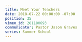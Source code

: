 ```yaml
---
title: Meet Your Teachers
date: 2018-07-22 00:00:00 -07:00
position: 35
vimeo_id: 281180693
communicator: Pastor Jason Graves
series: Summer School
---
```


